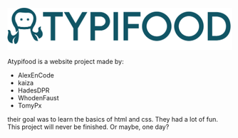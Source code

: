 <a> <img src="logoPoulpe.png" alt="ATYPIFOOD">
</a>

Atypifood is a website project made by:

- AlexEnCode
- kaiza
- HadesDPR
- WhodenFaust
- TomyPx

their goal was to learn the basics of html and css. They had a lot of fun. This project will never be finished.
Or maybe, one day?